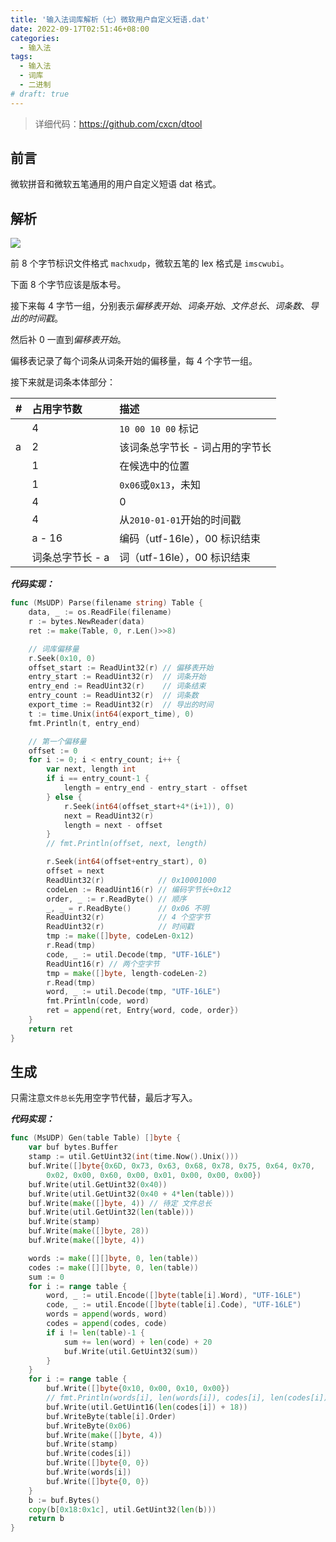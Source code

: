 ```yaml
---
title: '输入法词库解析（七）微软用户自定义短语.dat'
date: 2022-09-17T02:51:46+08:00
categories:
  - 输入法
tags:
  - 输入法
  - 词库
  - 二进制
# draft: true
---
```


> 详细代码：<https://github.com/cxcn/dtool>

## 前言

微软拼音和微软五笔通用的用户自定义短语 dat 格式。

## 解析

![](https://tucang.cc/api/image/show/d0a2ee3a669677cd6207e714fea4ff1c)

前 8 个字节标识文件格式 `machxudp`，微软五笔的 lex 格式是 `imscwubi`。

下面 8 个字节应该是版本号。

接下来每 4 字节一组，分别表示*偏移表开始*、_词条开始_、_文件总长_、_词条数_、_导出的时间戳_。

然后补 0 一直到*偏移表开始*。

偏移表记录了每个词条从词条开始的偏移量，每 4 个字节一组。

接下来就是词条本体部分：

| #   | 占用字节数       | 描述                            |
| :-- | :--------------- | :------------------------------ |
|     | 4                | `10 00 10 00` 标记              |
| a   | 2                | 该词条总字节长 - 词占用的字节长 |
|     | 1                | 在候选中的位置                  |
|     | 1                | `0x06`或`0x13`，未知            |
|     | 4                | 0                               |
|     | 4                | 从`2010-01-01`开始的时间戳      |
|     | a - 16           | 编码（utf-16le），00 标识结束   |
|     | 词条总字节长 - a | 词（utf-16le），00 标识结束     |

**_代码实现：_**

```go
func (MsUDP) Parse(filename string) Table {
    data, _ := os.ReadFile(filename)
    r := bytes.NewReader(data)
    ret := make(Table, 0, r.Len()>>8)

    // 词库偏移量
    r.Seek(0x10, 0)
    offset_start := ReadUint32(r) // 偏移表开始
    entry_start := ReadUint32(r)  // 词条开始
    entry_end := ReadUint32(r)    // 词条结束
    entry_count := ReadUint32(r)  // 词条数
    export_time := ReadUint32(r)  // 导出的时间
    t := time.Unix(int64(export_time), 0)
    fmt.Println(t, entry_end)

    // 第一个偏移量
    offset := 0
    for i := 0; i < entry_count; i++ {
        var next, length int
        if i == entry_count-1 {
            length = entry_end - entry_start - offset
        } else {
            r.Seek(int64(offset_start+4*(i+1)), 0)
            next = ReadUint32(r)
            length = next - offset
        }
        // fmt.Println(offset, next, length)

        r.Seek(int64(offset+entry_start), 0)
        offset = next
        ReadUint32(r)            // 0x10001000
        codeLen := ReadUint16(r) // 编码字节长+0x12
        order, _ := r.ReadByte() // 顺序
        _, _ = r.ReadByte()      // 0x06 不明
        ReadUint32(r)            // 4 个空字节
        ReadUint32(r)            // 时间戳
        tmp := make([]byte, codeLen-0x12)
        r.Read(tmp)
        code, _ := util.Decode(tmp, "UTF-16LE")
        ReadUint16(r) // 两个空字节
        tmp = make([]byte, length-codeLen-2)
        r.Read(tmp)
        word, _ := util.Decode(tmp, "UTF-16LE")
        fmt.Println(code, word)
        ret = append(ret, Entry{word, code, order})
    }
    return ret
}
```

## 生成

只需注意`文件总长`先用空字节代替，最后才写入。

**_代码实现：_**

```go
func (MsUDP) Gen(table Table) []byte {
    var buf bytes.Buffer
    stamp := util.GetUint32(int(time.Now().Unix()))
    buf.Write([]byte{0x6D, 0x73, 0x63, 0x68, 0x78, 0x75, 0x64, 0x70,
        0x02, 0x00, 0x60, 0x00, 0x01, 0x00, 0x00, 0x00})
    buf.Write(util.GetUint32(0x40))
    buf.Write(util.GetUint32(0x40 + 4*len(table)))
    buf.Write(make([]byte, 4)) // 待定 文件总长
    buf.Write(util.GetUint32(len(table)))
    buf.Write(stamp)
    buf.Write(make([]byte, 28))
    buf.Write(make([]byte, 4))

    words := make([][]byte, 0, len(table))
    codes := make([][]byte, 0, len(table))
    sum := 0
    for i := range table {
        word, _ := util.Encode([]byte(table[i].Word), "UTF-16LE")
        code, _ := util.Encode([]byte(table[i].Code), "UTF-16LE")
        words = append(words, word)
        codes = append(codes, code)
        if i != len(table)-1 {
            sum += len(word) + len(code) + 20
            buf.Write(util.GetUint32(sum))
        }
    }
    for i := range table {
        buf.Write([]byte{0x10, 0x00, 0x10, 0x00})
        // fmt.Println(words[i], len(words[i]), codes[i], len(codes[i]))
        buf.Write(util.GetUint16(len(codes[i]) + 18))
        buf.WriteByte(table[i].Order)
        buf.WriteByte(0x06)
        buf.Write(make([]byte, 4))
        buf.Write(stamp)
        buf.Write(codes[i])
        buf.Write([]byte{0, 0})
        buf.Write(words[i])
        buf.Write([]byte{0, 0})
    }
    b := buf.Bytes()
    copy(b[0x18:0x1c], util.GetUint32(len(b)))
    return b
}
```
